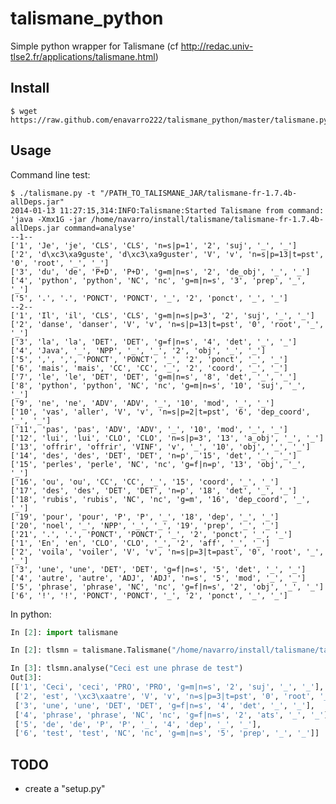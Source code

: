 talismane_python
================

Simple python wrapper for Talismane (cf http://redac.univ-tlse2.fr/applications/talismane.html)


Install
-------

    $ wget https://raw.github.com/enavarro222/talismane_python/master/talismane.py

Usage
-----

Command line test:

    $ ./talismane.py -t "/PATH_TO_TALISMANE_JAR/talismane-fr-1.7.4b-allDeps.jar" 
    2014-01-13 11:27:15,314:INFO:Talismane:Started Talismane from command: 'java -Xmx1G -jar /home/navarro/install/talismane/talismane-fr-1.7.4b-allDeps.jar command=analyse'
    --1--
    ['1', 'Je', 'je', 'CLS', 'CLS', 'n=s|p=1', '2', 'suj', '_', '_']
    ['2', 'd\xc3\xa9guste', 'd\xc3\xa9guster', 'V', 'v', 'n=s|p=13|t=pst', '0', 'root', '_', '_']
    ['3', 'du', 'de', 'P+D', 'P+D', 'g=m|n=s', '2', 'de_obj', '_', '_']
    ['4', 'python', 'python', 'NC', 'nc', 'g=m|n=s', '3', 'prep', '_', '_']
    ['5', '.', '.', 'PONCT', 'PONCT', '_', '2', 'ponct', '_', '_']
    --2--
    ['1', 'Il', 'il', 'CLS', 'CLS', 'g=m|n=s|p=3', '2', 'suj', '_', '_']
    ['2', 'danse', 'danser', 'V', 'v', 'n=s|p=13|t=pst', '0', 'root', '_', '_']
    ['3', 'la', 'la', 'DET', 'DET', 'g=f|n=s', '4', 'det', '_', '_']
    ['4', 'Java', '_', 'NPP', '_', '_', '2', 'obj', '_', '_']
    ['5', ',', ',', 'PONCT', 'PONCT', '_', '2', 'ponct', '_', '_']
    ['6', 'mais', 'mais', 'CC', 'CC', '_', '2', 'coord', '_', '_']
    ['7', 'le', 'le', 'DET', 'DET', 'g=m|n=s', '8', 'det', '_', '_']
    ['8', 'python', 'python', 'NC', 'nc', 'g=m|n=s', '10', 'suj', '_', '_']
    ['9', 'ne', 'ne', 'ADV', 'ADV', '_', '10', 'mod', '_', '_']
    ['10', 'vas', 'aller', 'V', 'v', 'n=s|p=2|t=pst', '6', 'dep_coord', '_', '_']
    ['11', 'pas', 'pas', 'ADV', 'ADV', '_', '10', 'mod', '_', '_']
    ['12', 'lui', 'lui', 'CLO', 'CLO', 'n=s|p=3', '13', 'a_obj', '_', '_']
    ['13', 'offrir', 'offrir', 'VINF', 'v', '_', '10', 'obj', '_', '_']
    ['14', 'des', 'des', 'DET', 'DET', 'n=p', '15', 'det', '_', '_']
    ['15', 'perles', 'perle', 'NC', 'nc', 'g=f|n=p', '13', 'obj', '_', '_']
    ['16', 'ou', 'ou', 'CC', 'CC', '_', '15', 'coord', '_', '_']
    ['17', 'des', 'des', 'DET', 'DET', 'n=p', '18', 'det', '_', '_']
    ['18', 'rubis', 'rubis', 'NC', 'nc', 'g=m', '16', 'dep_coord', '_', '_']
    ['19', 'pour', 'pour', 'P', 'P', '_', '18', 'dep', '_', '_']
    ['20', 'noel', '_', 'NPP', '_', '_', '19', 'prep', '_', '_']
    ['21', '.', '.', 'PONCT', 'PONCT', '_', '2', 'ponct', '_', '_']
    ['1', 'En', 'en', 'CLO', 'CLO', '_', '2', 'aff', '_', '_']
    ['2', 'voila', 'voiler', 'V', 'v', 'n=s|p=3|t=past', '0', 'root', '_', '_']
    ['3', 'une', 'une', 'DET', 'DET', 'g=f|n=s', '5', 'det', '_', '_']
    ['4', 'autre', 'autre', 'ADJ', 'ADJ', 'n=s', '5', 'mod', '_', '_']
    ['5', 'phrase', 'phrase', 'NC', 'nc', 'g=f|n=s', '2', 'obj', '_', '_']
    ['6', '!', '!', 'PONCT', 'PONCT', '_', '2', 'ponct', '_', '_']


In python:
```python
In [2]: import talismane

In [2]: tlsmn = talismane.Talismane("/home/navarro/install/talismane/talismane-fr-1.7.4b-allDeps.jar")

In [3]: tlsmn.analyse("Ceci est une phrase de test")
Out[3]: 
[['1', 'Ceci', 'ceci', 'PRO', 'PRO', 'g=m|n=s', '2', 'suj', '_', '_'],
 ['2', 'est', '\xc3\xaatre', 'V', 'v', 'n=s|p=3|t=pst', '0', 'root', '_', '_'],
 ['3', 'une', 'une', 'DET', 'DET', 'g=f|n=s', '4', 'det', '_', '_'],
 ['4', 'phrase', 'phrase', 'NC', 'nc', 'g=f|n=s', '2', 'ats', '_', '_'],
 ['5', 'de', 'de', 'P', 'P', '_', '4', 'dep', '_', '_'],
 ['6', 'test', 'test', 'NC', 'nc', 'g=m|n=s', '5', 'prep', '_', '_']]

```


TODO
----

* create a "setup.py"

